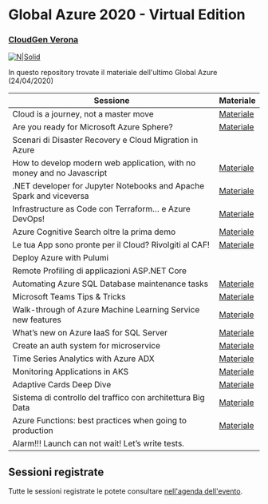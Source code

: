 # Global Azure 2020 - Virtual Edition
### [CloudGen Verona](http://cloudgen.it)

[![N|Solid](https://cloudgen.it/wp-content/uploads/2020/04/GlobalAzure-1-1536x864.png)](logo)

In questo repository trovate il materiale dell'ultimo Global Azure (24/04/2020)

| Sessione | Materiale |
| ------ | ------ |
| Cloud is a journey, not a master move | [Materiale][LinkPresentazioneIniziale] |
| Are you ready for Microsoft Azure Sphere? | [Materiale][LinkSphere] |
| Scenari di Disaster Recovery e Cloud Migration in Azure |  |
| How to develop modern web application, with no money and no Javascript | [Materiale][LinkNoMoney] |
| .NET developer for Jupyter Notebooks and Apache Spark and viceversa | [Materiale][LinkJupiter] |
| Infrastructure as Code con Terraform… e Azure DevOps! | [Materiale][LinkTerraform] |
| Azure Cognitive Search oltre la prima demo | [Materiale][LinkCognitiveSearch] |
| Le tua App sono pronte per il Cloud? Rivolgiti al CAF! | [Materiale][LinkCAF] |
| Deploy Azure with Pulumi |  |
| Remote Profiling di applicazioni ASP.NET Core |  |
| Automating Azure SQL Database maintenance tasks | [Materiale][LinkDatatabaseMaintenance] |
| Microsoft Teams Tips & Tricks | [Materiale][LinkTeams] |
| Walk-through of Azure Machine Learning Service new features | [Materiale][LinkML] |
| What’s new on Azure IaaS for SQL Server | [Materiale][LinkIaaSforSQL] |
| Create an auth system for microservice | [Materiale][LinkIS]  |
| Time Series Analytics with Azure ADX | [Materiale][LinkADX] |
| Monitoring Applications in AKS | [Materiale][LinkAKS] |
| Adaptive Cards Deep Dive | [Materiale][LinkAdaptiveCard] |
| Sistema di controllo del traffico con architettura Big Data | [Materiale][LinkBigData] |
| Azure Functions: best practices when going to production | [Materiale][LinkFunc] |
| Alarm!!! Launch can not wait! Let’s write tests. |  |

   [LinkPresentazioneIniziale]: <https://github.com/anbened/PresentationsAndCodeSamples/blob/master/2020/GlobalAzure/Cloud_is_a_journey.pdf>
   [LinkNoMoney]: <https://www.slideshare.net/atosato86/how-to-develop-modern-web-application-with-no-money-and-no-javascript>
   [LinkSphere]: <https://www.slideshare.net/mircovanini1/are-you-ready-for-microsoft-azure-sphere>
   [LinkJupiter]: <https://www.slideshare.net/marco.parenzan/net-developer-for-jupyter-notebook-and-apache-spark-and-viceversa-232581234>
   [LinkTerraform]: <https://github.com/cloudgenverona/GlobalAzure2020/tree/master/Terraform>
   [LinkCognitiveSearch]: <https://github.com/cloudgenverona/GlobalAzure2020/tree/master/CognitiveSearch>
   [LinkTeams]: <https://github.com/cloudgenverona/GlobalAzure2020/tree/master/Teams>
   [LinkCAF]: <https://www.slideshare.net/dpcons/le-tue-app-sono-pronte-per-il-cloud-rivolgiti-al-caf>
   [LinkIaaSforSQL]: <https://github.com/cloudgenverona/GlobalAzure2020/tree/master/IaaSforSQL>
   [LinkAKS]: <https://www.slideshare.net/GiulianoLatini1/monitoring-applications-in-aks>
   [LinkAdaptiveCard]: <https://github.com/cloudgenverona/GlobalAzure2020/tree/master/AdaptiveCardsDeepDive>
   [LinkBigData]: <https://www.slideshare.net/marpoz/real-time-analytics-infrastructure-with-azure>
   [LinkADX]: <https://www.slideshare.net/RiccardoZamana/time-series-analytics-azure-adx>
   [LinkFunc]: <https://github.com/demiliani/global-azure-2020>
   [LinkDatatabaseMaintenance]: <https://github.com/segovoni/sql-server-demos/tree/master/globalazure/2020/automating-azure-sql-database-maintenance-tasks>
   [LinkML]: <https://www.slideshare.net/lucazav/walk-through-of-azure-machine-learning-studio-new-features>
   [LinkIS]: <https://www.slideshare.net/AlessandroPerugini1/global-azure2020-identityserver>

## Sessioni registrate
Tutte le sessioni registrate le potete consultare [nell'agenda dell'evento](https://cloudgen.it/global-azure-2020/).

